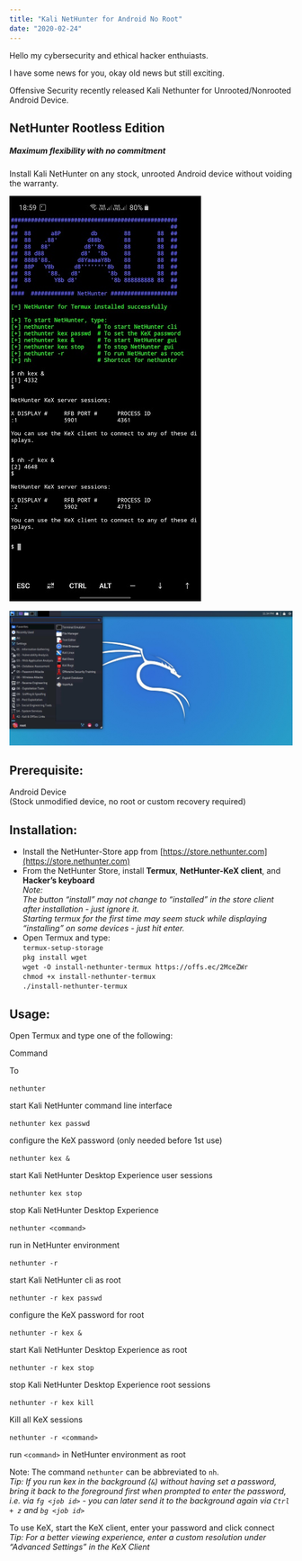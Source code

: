```yaml
---
title: "Kali NetHunter for Android No Root"
date: "2020-02-24"
---
```


Hello my cybersecurity and ethical hacker enthuiasts.

I have some news for you, okay old news but still exciting.

Offensive Security recently released Kali Nethunter for Unrooted/Nonrooted Android Device.

## NetHunter Rootless Edition

##### _Maximum flexibility with no commitment_

Install Kali NetHunter on any stock, unrooted Android device without voiding the warranty.

[![](images/010-NH-Rootless-Installation_Start_s.jpg)](https://www.kali.org/docs/nethunter/nethunter-rootless/images/010-NH-Rootless-Installation_Start.jpg)

[![](images/020-NH-Rootless-KeX_s.jpg)](https://www.kali.org/docs/nethunter/nethunter-rootless/images/020-NH-Rootless-KeX_s.jpg)

## Prerequisite:

Android Device  
(Stock unmodified device, no root or custom recovery required)

## Installation:

- Install the NetHunter-Store app from [https://store.nethunter.com](https://store.nethunter.com)
- From the NetHunter Store, install **Termux**, **NetHunter-KeX client**, and **Hacker’s keyboard**  
    _Note:_  
    _The button “install” may not change to “installed” in the store client after installation - just ignore it._  
    _Starting termux for the first time may seem stuck while displaying “installing” on some devices - just hit enter._
- Open Termux and type:  
    `termux-setup-storage`  
    `pkg install wget`  
    `wget -O install-nethunter-termux https://offs.ec/2MceZWr`  
    `chmod +x install-nethunter-termux`  
    `./install-nethunter-termux`

## Usage:

Open Termux and type one of the following:

Command

To

`nethunter`

start Kali NetHunter command line interface

`nethunter kex passwd`

configure the KeX password (only needed before 1st use)

`nethunter kex &`

start Kali NetHunter Desktop Experience user sessions

`nethunter kex stop`

stop Kali NetHunter Desktop Experience

`nethunter <command>`

run in NetHunter environment

`nethunter -r`

start Kali NetHunter cli as root

`nethunter -r kex passwd`

configure the KeX password for root

`nethunter -r kex &`

start Kali NetHunter Desktop Experience as root

`nethunter -r kex stop`

stop Kali NetHunter Desktop Experience root sessions

`nethunter -r kex kill`

Kill all KeX sessions

`nethunter -r <command>`

run `<command>` in NetHunter environment as root

Note: The command `nethunter` can be abbreviated to `nh`.  
_Tip: If you run kex in the background (`&`) without having set a password, bring it back to the foreground first when prompted to enter the password, i.e. via `fg <job id>` - you can later send it to the background again via `Ctrl + z` and `bg <job id>`_

To use KeX, start the KeX client, enter your password and click connect  
_Tip: For a better viewing experience, enter a custom resolution under “Advanced Settings” in the KeX Client_
